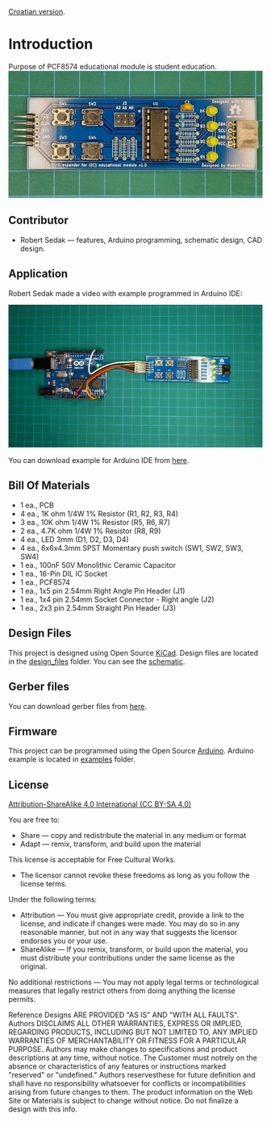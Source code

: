 [Croatian version](README_HR-HR.md).

Introduction
============

Purpose of PCF8574 educational module is student education.
![Shield front](images/PCF8574_educational_module.jpg "PCF8574 educational module")


Contributor
------------
- Robert Sedak — features, Arduino programming, schematic design, CAD design.


Application
-----------
Robert Sedak made a video with example programmed in Arduino IDE:

[![Shield application](images/default.png)](https://youtu.be/4QllvyEC7dE "PCF8574 educational module example")





You can download example for Arduino IDE from [here](examples/).


Bill Of Materials
-----------------
- 1 ea., PCB
- 4 ea., 1K ohm 1/4W 1% Resistor (R1, R2, R3, R4)
- 3 ea., 10K ohm 1/4W 1% Resistor (R5, R6, R7)
- 2 ea., 4.7K ohm 1/4W 1% Resistor (R8, R9)
- 4 ea., LED 3mm (D1, D2, D3, D4)
- 4 ea., 6x6x4.3mm SPST Momentary push switch (SW1, SW2, SW3, SW4)
- 1 ea., 100nF 50V Monolithic Ceramic Capacitor
- 1 ea., 16-Pin DIL IC Socket
- 1 ea., PCF8574
- 1 ea., 1x5 pin 2.54mm Right Angle Pin Header (J1)
- 1 ea., 1x4 pin 2.54mm Socket Connector - Right angle (J2)
- 1 ea., 2x3 pin 2.54mm Straight Pin Header (J3)


Design Files
------------
This project is designed using Open Source [KiCad](http://kicad.org/). Design files are located in the [design_files](design_files/) folder.  You can see the [schematic](images/PCF8574_educational_module_schematic.png).


Gerber files
------------
You can download gerber files from [here](gerber/PCF8574_educational_module.zip).



Firmware
--------
This project can be programmed using the Open Source [Arduino](https://www.arduino.cc/).
Arduino example is located in [examples](examples/) folder.


License
-------
[Attribution-ShareAlike 4.0 International (CC BY-SA 4.0)](https://creativecommons.org/licenses/by-sa/4.0/)

You are free to:
- Share — copy and redistribute the material in any medium or format
- Adapt — remix, transform, and build upon the material

This license is acceptable for Free Cultural Works.
- The licensor cannot revoke these freedoms as long as you follow the license terms.

Under the following terms:
- Attribution — You must give appropriate credit, provide a link to the license, and indicate if changes were made. You may do so in any reasonable manner, but not in any way that suggests the licensor endorses you or your use.
- ShareAlike — If you remix, transform, or build upon the material, you must distribute your contributions under the same license as the original.

No additional restrictions — You may not apply legal terms or technological measures that legally restrict others from doing anything the license permits.

Reference Designs ARE PROVIDED "AS IS" AND "WITH ALL FAULTS". Authors DISCLAIMS ALL OTHER WARRANTIES, EXPRESS OR IMPLIED, REGARDING PRODUCTS, INCLUDING BUT NOT LIMITED TO, ANY IMPLIED WARRANTIES OF MERCHANTABILITY OR FITNESS FOR A PARTICULAR PURPOSE.
Authors may make changes to specifications and product descriptions at any time, without notice. The Customer must notrely on the absence or characteristics of any features or instructions marked "reserved" or "undefined."
Authors reservesthese for future definition and shall have no responsibility whatsoever for conflicts or incompatibilities arising from future changes to them. The product information on the Web Site or Materials is subject to change without notice. Do not finalize a design with this info.



